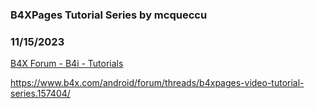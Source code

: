 ### B4XPages Tutorial Series by mcqueccu
### 11/15/2023
[B4X Forum - B4i - Tutorials](https://www.b4x.com/android/forum/threads/157405/)

<https://www.b4x.com/android/forum/threads/b4xpages-video-tutorial-series.157404/>